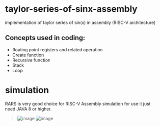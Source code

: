 # taylor-series-of-sinx-assembly
implementation of taylor series of sin(x) in assembly (RISC-V architecture)


## Concepts used in coding:
* floating point registers and related operation
* Create function
* Recursive function
* Stack
* Loop

# simulation
RARS is very good choice for RISC-V Assembly  simulation
for use it just need JAVA 8 or higher.
>![image](https://user-images.githubusercontent.com/82968741/211830301-2b37830a-74f0-4f13-ac4a-79de6e0eba0a.png)
>![image](https://user-images.githubusercontent.com/82968741/211830433-d000f042-8b22-4584-a9a0-f77589005c04.png)

